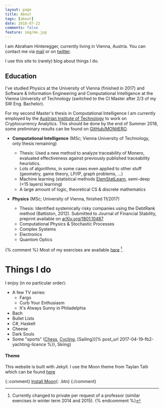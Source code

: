 ```yaml
---
layout: page
title: About
tags: [about]
date: 2018-07-22
comments: false
feature: img/me.jpg
---
```

I am Abraham Hinteregger, currently living in Vienna, Austria.
You can contact me via [mail](mailto:oerpli@outlook.com) or on [twitter](http://twitter.com/oerpli).

I use this site to (rarely) blog about things I do. 

## Education
I've studied Physics at the University of Vienna (finished in 2017) and Software & Information Engineering and Computational Intelligence at the Vienna University of Technology (switched to the CI Master after 2/3 of my SW Eng. Bachelor). 

For my second Master's thesis in Computational Intelligence I am currently employed by the [Austrian Institute of Technology](http://ait.ac.at/) to work on Cryptocurrency Analytics.
This should be done by the end of Summer 2018, some preliminary results can be found on [GitHub/MONitERO](https://github.com/oerpli/MONitERO).

* **Computational Intelligence** (MSc; Vienna University of Technology, only thesis remaining)
	* Thesis: Used a new method to analyze traceability of Monero, evaluated effectiveness against previously published traceability heuristics.
	* Lots of algorithms, in some cases even applied to other stuff (geometry, game theory, LP/IP, graph problems, ...)
	* Machine learning (statistical methods [ElemStatLearn](http://statweb.stanford.edu/~tibs/ElemStatLearn/), semi-deep (<15 layers) learning)
	* A large amount of logic, theoretical CS & discrete mathematics

* **Physics** (MSc; University of Vienna, finished 11/2017)
	* Thesis: Identified systemically risky companies using the DebtRank method (Battiston, 2012). Submitted to Journal of Financial Stability, preprint available on [arXiv.org/1801.10487](https://arxiv.org/abs/1801.10487)
	* Computational Physics & Stochastic Processes
	* Complex Systems
	* Electronics
	* Quantom Optics

{% comment %}
Most of my exercises are available [here](https://github.com/oerpli/exerCIses/) [^1].

[^1]: Currently changed to private per request of a professor (similar exercises in winter term 2014 and 2015).
{% endcomment %}

# Things I do

I enjoy (in no particular order):

* A few TV series:
	* Fargo
	* Curb Your Enthusiasm
	* It's Always Sunny in Philadelphia
* Bach
* Bullet Lists
* C#, Haskell
* Cheese
* Dark Souls
* Some "sports" ([Chess](http://de.lichess.org/@/oerpli), [Cycling](https://www.strava.com/athletes/12093854), [Sailing]({% post_url 2017-04-19-fb2-yachting-licence %}), Skiing)


#### Theme
This website is built with Jekyll. I use the Moon theme from Taylan Tatlı which can be found [here](https://github.com/TaylanTatli/Moon)

{::comment}
[Install Moon](https://github.com/TaylanTatli/Moon){: .btn}
{:/comment}
